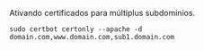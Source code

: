 

Ativando certificados para múltiplus subdomínios.

```
sudo certbot certonly --apache -d domain.com,www.domain.com,sub1.domain.com
```
